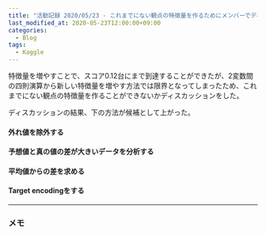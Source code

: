 ```yaml
---
title: "活動記録 2020/05/23 - これまでにない観点の特徴量を作るためにメンバーでディスカッション"
last_modified_at: 2020-05-23T12:00:00+09:00
categories:
  - Blog
tags:
  - Kaggle
---
```


特徴量を増やすことで、スコア0.12台にまで到達することができたが、2変数間の四則演算から新しい特徴量を増やす方法では限界となってしまったため、これまでにない観点の特徴量を作ることができないかディスカッションをした。

ディスカッションの結果、下の方法が候補として上がった。

#### 外れ値を除外する

#### 予想値と真の値の差が大きいデータを分析する

#### 平均値からの差を求める

#### Target encodingをする

---

### メモ






